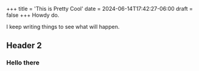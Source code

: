 +++
title = 'This is Pretty Cool'
date = 2024-06-14T17:42:27-06:00
draft = false
+++
Howdy do.

I keep writing things to see what will happen.

## Header 2

### Hello there
